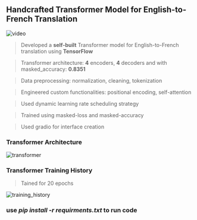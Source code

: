 ## **Handcrafted Transformer Model for English-to-French Translation**
![video](https://github.com/Priykrit/Handcrafted-Transformer-Model-for-English-to-French-Translation/assets/98400044/4721f09b-0791-4245-9390-8b54bdb0903d)

>Developed a **self-built** Transformer model for English-to-French translation using **TensorFlow**

>Transformer architecture: **4** encoders, **4** decoders and with masked_accuracy: **0.8351**

>Data preprocessing: normalization, cleaning, tokenization

>Engineered custom functionalities: positional encoding, self-attention

>Used dynamic learning rate scheduling strategy

>Trained using masked-loss and masked-accuracy

>Used gradio for interface creation

### Transformer Architecture
![transformer](https://github.com/Priykrit/Handcrafted-Transformer-Model-for-English-to-French-Translation/assets/98400044/1b05b831-c3d4-427f-8c27-3434c74e8866)

### Transformer Training History

>Tained for 20 epochs

![training_history](https://github.com/Priykrit/Handcrafted-Transformer-Model-for-English-to-French-Translation/assets/98400044/c1a2a90c-1bfc-4fcc-868d-3c27d16f48ee)

### use **_pip install -r requirments.txt_** to run code
